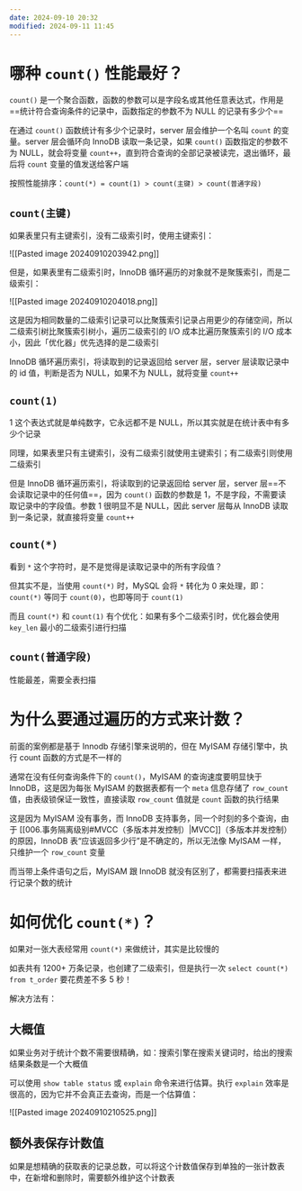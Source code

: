 ```yaml
---
date: 2024-09-10 20:32
modified: 2024-09-11 11:45
---
```


# 哪种 `count()` 性能最好？

`count()` 是一个聚合函数，函数的参数可以是字段名或其他任意表达式，作用是==统计符合查询条件的记录中，函数指定的参数不为 NULL 的记录有多少个==

在通过 `count()` 函数统计有多少个记录时，server 层会维护一个名叫 `count` 的变量。server 层会循环向 InnoDB 读取一条记录，如果 `count()` 函数指定的参数不为 NULL，就会将变量 `count++`，直到符合查询的全部记录被读完，退出循环，最后将 `count` 变量的值发送给客户端

按照性能排序：`count(*) = count(1) > count(主键) > count(普通字段)`

## `count(主键)`

如果表里只有主键索引，没有二级索引时，使用主键索引：

![[Pasted image 20240910203942.png]]

但是，如果表里有二级索引时，InnoDB 循环遍历的对象就不是聚簇索引，而是二级索引：

![[Pasted image 20240910204018.png]]

这是因为相同数量的二级索引记录可以比聚簇索引记录占用更少的存储空间，所以二级索引树比聚簇索引树小，遍历二级索引的 I/O 成本比遍历聚簇索引的 I/O 成本小，因此「优化器」优先选择的是二级索引

InnoDB 循环遍历索引，将读取到的记录返回给 server 层，server 层读取记录中的 id 值，判断是否为 NULL，如果不为 NULL，就将变量 `count++`

## `count(1)`

1 这个表达式就是单纯数字，它永远都不是 NULL，所以其实就是在统计表中有多少个记录

同理，如果表里只有主键索引，没有二级索引就使用主键索引；有二级索引则使用二级索引

但是 InnoDB 循环遍历索引，将读取到的记录返回给 server 层，server 层==不会读取记录中的任何值==，因为 `count()` 函数的参数是 1，不是字段，不需要读取记录中的字段值。参数 1 很明显不是 NULL，因此 server 层每从 InnoDB 读取到一条记录，就直接将变量 `count++`

## `count(*)`

看到 `*` 这个字符时，是不是觉得是读取记录中的所有字段值？

但其实不是，当使用 `count(*)` 时，MySQL 会将 `*` 转化为 0 来处理，即：`count(*)` 等同于 `count(0)`，也即等同于 `count(1)`

而且 `count(*)` 和 `count(1)` 有个优化：如果有多个二级索引时，优化器会使用 `key_len` 最小的二级索引进行扫描

## `count(普通字段)`

性能最差，需要全表扫描

# 为什么要通过遍历的方式来计数？

前面的案例都是基于 Innodb 存储引擎来说明的，但在 MyISAM 存储引擎中，执行 count 函数的方式是不一样的

通常在没有任何查询条件下的 `count()`，MyISAM 的查询速度要明显快于 InnoDB，这是因为每张 MyISAM 的数据表都有一个 `meta` 信息存储了 `row_count` 值，由表级锁保证一致性，直接读取 `row_count` 值就是 `count` 函数的执行结果

这是因为 MyISAM 没有事务，而 InnoDB 支持事务，同一个时刻的多个查询，由于 [[006.事务隔离级别#MVCC（多版本并发控制）|MVCC]]（多版本并发控制）的原因，InnoDB 表“应该返回多少行”是不确定的，所以无法像 MyISAM 一样，只维护一个 `row_count` 变量

而当带上条件语句之后，MyISAM 跟 InnoDB 就没有区别了，都需要扫描表来进行记录个数的统计

# 如何优化 `count(*)`？

如果对一张大表经常用 `count(*)` 来做统计，其实是比较慢的

如表共有 1200+ 万条记录，也创建了二级索引，但是执行一次 `select count(*) from t_order` 要花费差不多 5 秒！

解决方法有：

## 大概值

如果业务对于统计个数不需要很精确，如：搜索引擎在搜索关键词时，给出的搜索结果条数是一个大概值

可以使用 `show table status` 或 `explain` 命令来进行估算。执行 `explain` 效率是很高的，因为它并不会真正去查询，而是一个估算值：

![[Pasted image 20240910210525.png]]

## 额外表保存计数值

如果是想精确的获取表的记录总数，可以将这个计数值保存到单独的一张计数表中，在新增和删除时，需要额外维护这个计数表
